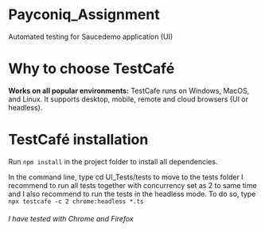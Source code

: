 # Payconiq_Assignment
Automated testing for Saucedemo application (UI)

# Why to choose TestCafé
**Works on all popular environments:** TestCafe runs on Windows, MacOS, and Linux. It supports desktop, mobile, remote and cloud browsers (UI or headless).

# TestCafé installation
Run `npm install` in the project folder to install all dependencies.

In the command line, type cd UI_Tests/tests to move to the tests folder
I recommend to run all tests together with concurrency set as 2 to same time and I also recommend to run the tests in the headless mode.
To do so, type `npx testcafe -c 2 chrome:headless *.ts`

###### I have tested with Chrome and Firefox
